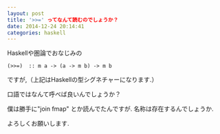 ```yaml
---
layout: post
title: '>>=' ってなんて読むのでしょうか？
date: 2014-12-24 20:14:41
categories: haskell
---
```

<!-- {% raw %} -->
<p>Haskellや圏論でおなじみの</p>

<pre><code>(&gt;&gt;=)  :: m a -&gt; (a -&gt; m b) -&gt; m b
</code></pre>

<p>ですが,（上記はHaskellの型シグネチャーになります.）</p>

<p>口語ではなんて呼べば良いんでしょうか？</p>

<p>僕は勝手に"join fmap" とか読んでたんですが. 名称は存在するんでしょうか.</p>

<p>よろしくお願いします.</p>
<!-- {% endraw %} -->
